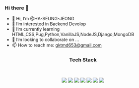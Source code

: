 ### Hi there 👋


- 👋 Hi, I’m @HA-SEUNG-JEONG
- 👀 I’m interested in Backend Devolop
- 🌱 I’m currently learning HTML,CSS,Pug,Python,VanillaJS,NodeJS,Django,MongoDB
- 👯 I’m looking to collaborate on ...
- 📫 How to reach me: gktmd653@gmail.com


<h3 align="center"><b>Tech Stack</b></h3>
</br>
<p align="center">
<img src="https://img.shields.io/badge/HTML5-E34F26?style=flat-square&logo=HTML5&logoColor=white"/></a> 
<img src="https://img.shields.io/badge/CSS3-1572B6?style=flat-square&logo=CSS3&logoColor=white"/></a> 
<img src="https://img.shields.io/badge/JavaScript-F7DF1E?style=flat-square&logo=JavaScript&logoColor=white"/></a>
<img src="https://img.shields.io/badge/Node.JS-339933?style=flat-square&logo=Node.JS&logoColor=white"/></a>
<img src="https://img.shields.io/badge/python-3776AB?style=flat-square&logo=python&logoColor=white"/></a>
<img src="https://img.shields.io/badge/Django-092E20?style=flat-square&logo=Django&logoColor=white"/></a>
<img src="https://img.shields.io/badge/Pug-A86454?style=flat-square&logo=Pug&logoColor=white"/></a>

